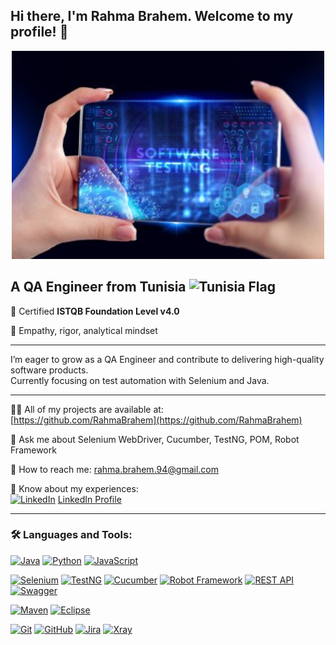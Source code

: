 ## Hi there, I'm Rahma Brahem. Welcome to my profile! 👋

<p align="center">
  <img src="images/Test.jpg" alt="Test" width="500"/>
</p>

## A **QA Engineer** from Tunisia <img src="https://flagcdn.com/16x12/tn.png" alt="Tunisia Flag" width="20"/> 
🎯 Certified **ISTQB Foundation Level v4.0**

🧠 Empathy, rigor, analytical mindset

---

I’m eager to grow as a QA Engineer and contribute to delivering high-quality software products.  
Currently focusing on test automation with Selenium and Java.

---

👨‍💻 All of my projects are available at:  
[https://github.com/RahmaBrahem](https://github.com/RahmaBrahem)

💬 Ask me about Selenium WebDriver, Cucumber, TestNG, POM, Robot Framework

📧 How to reach me: rahma.brahem.94@gmail.com

📑 Know about my experiences:  
[<img src="https://img.icons8.com/color/20/linkedin.png" alt="LinkedIn" />](https://www.linkedin.com/in/rahma-brahem-0548b1122) [LinkedIn Profile](https://www.linkedin.com/in/rahma-brahem-0548b1122)

---

### 🛠 Languages and Tools:

[![Java](https://img.shields.io/badge/Java-%23007396.svg?style=for-the-badge&logo=openjdk&logoColor=white)](https://www.java.com/)
[![Python](https://img.shields.io/badge/-Python-3776AB?style=for-the-badge&logo=python&logoColor=white)](https://www.python.org/)
[![JavaScript](https://img.shields.io/badge/-JavaScript-F7DF1E?style=for-the-badge&logo=javascript&logoColor=black)](https://developer.mozilla.org/en-US/docs/Web/JavaScript)

[![Selenium](https://img.shields.io/badge/-Selenium-43B02A?style=for-the-badge&logo=selenium&logoColor=white)](https://www.selenium.dev/)
[![TestNG](https://img.shields.io/badge/-TestNG-F0AD4E?style=for-the-badge&logoColor=white)](https://testng.org/)
[![Cucumber](https://img.shields.io/badge/-Cucumber-23D96C?style=for-the-badge&logo=cucumber&logoColor=white)](https://cucumber.io/)
[![Robot Framework](https://img.shields.io/badge/-Robot%20Framework-000000?style=for-the-badge&logo=robotframework&logoColor=white)](https://robotframework.org/)
[![REST API](https://img.shields.io/badge/-REST%20API-FF6C37?style=for-the-badge&logo=rest&logoColor=white)](https://restfulapi.net/)
[![Swagger](https://img.shields.io/badge/-Swagger-85EA2D?style=for-the-badge&logo=swagger&logoColor=black)](https://swagger.io/)

[![Maven](https://img.shields.io/badge/-Maven-C71A36?style=for-the-badge&logo=apachemaven&logoColor=white)](https://maven.apache.org/)
[![Eclipse](https://img.shields.io/badge/-Eclipse-2C2255?style=for-the-badge&logo=eclipseide&logoColor=white)](https://www.eclipse.org/)

[![Git](https://img.shields.io/badge/-Git-F05032?style=for-the-badge&logo=git&logoColor=white)](https://git-scm.com/)
[![GitHub](https://img.shields.io/badge/-GitHub-181717?style=for-the-badge&logo=github&logoColor=white)](https://github.com/)
[![Jira](https://img.shields.io/badge/-Jira-0052CC?style=for-the-badge&logo=jira&logoColor=white)](https://www.atlassian.com/software/jira)
[![Xray](https://img.shields.io/badge/-Xray-0052CC?style=for-the-badge&logo=jira&logoColor=white)](https://www.getxray.app/)
